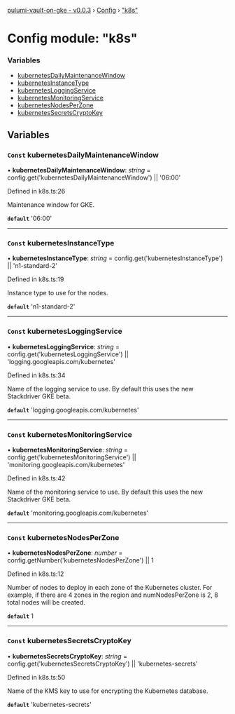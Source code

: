 [pulumi-vault-on-gke - v0.0.3](../../README.md) › [Config](../README.md) › ["k8s"](_k8s_.md)

# Config module: "k8s"

### Variables

* [kubernetesDailyMaintenanceWindow](_k8s_.md#const-kubernetesdailymaintenancewindow)
* [kubernetesInstanceType](_k8s_.md#const-kubernetesinstancetype)
* [kubernetesLoggingService](_k8s_.md#const-kubernetesloggingservice)
* [kubernetesMonitoringService](_k8s_.md#const-kubernetesmonitoringservice)
* [kubernetesNodesPerZone](_k8s_.md#const-kubernetesnodesperzone)
* [kubernetesSecretsCryptoKey](_k8s_.md#const-kubernetessecretscryptokey)

## Variables

### `Const` kubernetesDailyMaintenanceWindow

• **kubernetesDailyMaintenanceWindow**: *string* = config.get('kubernetesDailyMaintenanceWindow') || '06:00'

Defined in k8s.ts:26

Maintenance window for GKE.

**`default`** '06:00'

___

### `Const` kubernetesInstanceType

• **kubernetesInstanceType**: *string* = config.get('kubernetesInstanceType') || 'n1-standard-2'

Defined in k8s.ts:19

Instance type to use for the nodes.

**`default`** 'n1-standard-2'

___

### `Const` kubernetesLoggingService

• **kubernetesLoggingService**: *string* = config.get('kubernetesLoggingService') || 'logging.googleapis.com/kubernetes'

Defined in k8s.ts:34

Name of the logging service to use. By default this uses
the new Stackdriver GKE beta.

**`default`** 'logging.googleapis.com/kubernetes'

___

### `Const` kubernetesMonitoringService

• **kubernetesMonitoringService**: *string* = config.get('kubernetesMonitoringService') ||
  'monitoring.googleapis.com/kubernetes'

Defined in k8s.ts:42

Name of the monitoring service to use. By default this uses
the new Stackdriver GKE beta.

**`default`** 'monitoring.googleapis.com/kubernetes'

___

### `Const` kubernetesNodesPerZone

• **kubernetesNodesPerZone**: *number* = config.getNumber('kubernetesNodesPerZone') || 1

Defined in k8s.ts:12

Number of nodes to deploy in each zone of the Kubernetes cluster.
For example, if there are 4 zones in the region and numNodesPerZone is 2,
8 total nodes will be created.

**`default`** 1

___

### `Const` kubernetesSecretsCryptoKey

• **kubernetesSecretsCryptoKey**: *string* = config.get('kubernetesSecretsCryptoKey') || 'kubernetes-secrets'

Defined in k8s.ts:50

Name of the KMS key to use for encrypting the Kubernetes database.

**`default`** 'kubernetes-secrets'

